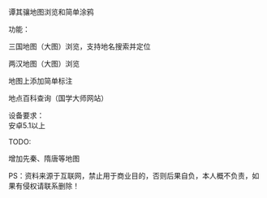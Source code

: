 谭其骧地图浏览和简单涂鸦  


功能：  

  三国地图（大图）浏览，支持地名搜索并定位  
  
  两汉地图（大图）浏览  
  
  地图上添加简单标注    

  地点百科查询（国学大师网站）  

设备要求：  
  安卓5.1以上  

TODO:  

  增加先秦、隋唐等地图   

PS：资料来源于互联网，禁止用于商业目的，否则后果自负，本人概不负责，如果有侵权请联系删除！  
